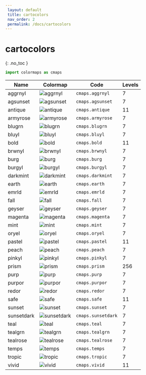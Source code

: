 ```yaml
--- 
 layout: default 
 title: cartocolors 
 nav_order: 2 
 permalink: /docs/cartocolors 
--- 
```


# cartocolors 
{: .no_toc } 

 ```python 
 import colormaps as cmaps 
 ``` 


| Name        | Colormap    | Code       | Levels     | 
| ----------- | ----------- | -----------| -----------| 
| aggrnyl| ![aggrnyl](/colormaps/assets/images/cartocolors/aggrnyl.png) | ```cmaps.aggrnyl``` | 7| 
| agsunset| ![agsunset](/colormaps/assets/images/cartocolors/agsunset.png) | ```cmaps.agsunset``` | 7| 
| antique| ![antique](/colormaps/assets/images/cartocolors/antique.png) | ```cmaps.antique``` | 11| 
| armyrose| ![armyrose](/colormaps/assets/images/cartocolors/armyrose.png) | ```cmaps.armyrose``` | 7| 
| blugrn| ![blugrn](/colormaps/assets/images/cartocolors/blugrn.png) | ```cmaps.blugrn``` | 7| 
| bluyl| ![bluyl](/colormaps/assets/images/cartocolors/bluyl.png) | ```cmaps.bluyl``` | 7| 
| bold| ![bold](/colormaps/assets/images/cartocolors/bold.png) | ```cmaps.bold``` | 11| 
| brwnyl| ![brwnyl](/colormaps/assets/images/cartocolors/brwnyl.png) | ```cmaps.brwnyl``` | 7| 
| burg| ![burg](/colormaps/assets/images/cartocolors/burg.png) | ```cmaps.burg``` | 7| 
| burgyl| ![burgyl](/colormaps/assets/images/cartocolors/burgyl.png) | ```cmaps.burgyl``` | 7| 
| darkmint| ![darkmint](/colormaps/assets/images/cartocolors/darkmint.png) | ```cmaps.darkmint``` | 7| 
| earth| ![earth](/colormaps/assets/images/cartocolors/earth.png) | ```cmaps.earth``` | 7| 
| emrld| ![emrld](/colormaps/assets/images/cartocolors/emrld.png) | ```cmaps.emrld``` | 7| 
| fall| ![fall](/colormaps/assets/images/cartocolors/fall.png) | ```cmaps.fall``` | 7| 
| geyser| ![geyser](/colormaps/assets/images/cartocolors/geyser.png) | ```cmaps.geyser``` | 7| 
| magenta| ![magenta](/colormaps/assets/images/cartocolors/magenta.png) | ```cmaps.magenta``` | 7| 
| mint| ![mint](/colormaps/assets/images/cartocolors/mint.png) | ```cmaps.mint``` | 7| 
| oryel| ![oryel](/colormaps/assets/images/cartocolors/oryel.png) | ```cmaps.oryel``` | 7| 
| pastel| ![pastel](/colormaps/assets/images/cartocolors/pastel.png) | ```cmaps.pastel``` | 11| 
| peach| ![peach](/colormaps/assets/images/cartocolors/peach.png) | ```cmaps.peach``` | 7| 
| pinkyl| ![pinkyl](/colormaps/assets/images/cartocolors/pinkyl.png) | ```cmaps.pinkyl``` | 7| 
| prism| ![prism](/colormaps/assets/images/cartocolors/prism.png) | ```cmaps.prism``` | 256| 
| purp| ![purp](/colormaps/assets/images/cartocolors/purp.png) | ```cmaps.purp``` | 7| 
| purpor| ![purpor](/colormaps/assets/images/cartocolors/purpor.png) | ```cmaps.purpor``` | 7| 
| redor| ![redor](/colormaps/assets/images/cartocolors/redor.png) | ```cmaps.redor``` | 7| 
| safe| ![safe](/colormaps/assets/images/cartocolors/safe.png) | ```cmaps.safe``` | 11| 
| sunset| ![sunset](/colormaps/assets/images/cartocolors/sunset.png) | ```cmaps.sunset``` | 7| 
| sunsetdark| ![sunsetdark](/colormaps/assets/images/cartocolors/sunsetdark.png) | ```cmaps.sunsetdark``` | 7| 
| teal| ![teal](/colormaps/assets/images/cartocolors/teal.png) | ```cmaps.teal``` | 7| 
| tealgrn| ![tealgrn](/colormaps/assets/images/cartocolors/tealgrn.png) | ```cmaps.tealgrn``` | 7| 
| tealrose| ![tealrose](/colormaps/assets/images/cartocolors/tealrose.png) | ```cmaps.tealrose``` | 7| 
| temps| ![temps](/colormaps/assets/images/cartocolors/temps.png) | ```cmaps.temps``` | 7| 
| tropic| ![tropic](/colormaps/assets/images/cartocolors/tropic.png) | ```cmaps.tropic``` | 7| 
| vivid| ![vivid](/colormaps/assets/images/cartocolors/vivid.png) | ```cmaps.vivid``` | 11| 
